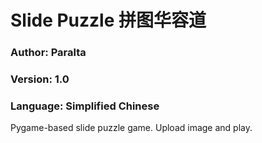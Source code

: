 # Slide Puzzle 拼图华容道
### Author: Paralta
### Version: 1.0
### Language: Simplified Chinese
Pygame-based slide puzzle game. Upload image and play.